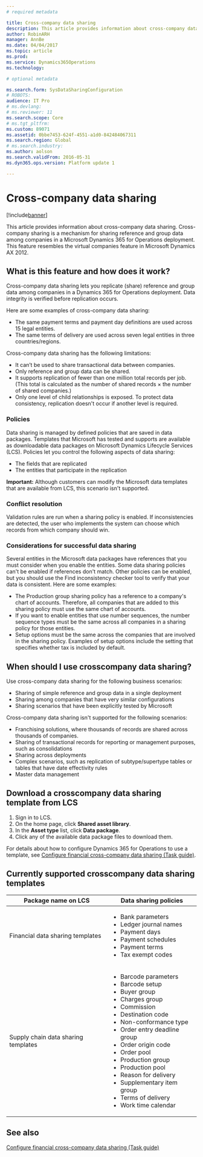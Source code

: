 ```yaml
---
# required metadata

title: Cross-company data sharing
description: This article provides information about cross-company data sharing. Cross-company sharing is a mechanism for sharing reference and group data among companies in a Microsoft Dynamics 365 for Operations deployment. This feature resembles the virtual companies feature in Microsoft Dynamics AX 2012.
author: RobinARH
manager: AnnBe
ms.date: 04/04/2017
ms.topic: article
ms.prod: 
ms.service: Dynamics365Operations
ms.technology: 

# optional metadata

ms.search.form: SysDataSharingConfiguration
# ROBOTS: 
audience: IT Pro
# ms.devlang: 
# ms.reviewer: 11
ms.search.scope: Core
# ms.tgt_pltfrm: 
ms.custom: 89071
ms.assetid: 0bbe7453-624f-4551-a1d0-842484067311
ms.search.region: Global
# ms.search.industry: 
ms.author: aolson
ms.search.validFrom: 2016-05-31
ms.dyn365.ops.version: Platform update 1

---
```


# Cross-company data sharing

[!include[banner](../includes/banner.md)]


This article provides information about cross-company data sharing. Cross-company sharing is a mechanism for sharing reference and group data among companies in a Microsoft Dynamics 365 for Operations deployment. This feature resembles the virtual companies feature in Microsoft Dynamics AX 2012.

What is this feature and how does it work?
------------------------------------------

Cross-company data sharing lets you replicate (share) reference and group data among companies in a Dynamics 365 for Operations deployment. Data integrity is verified before replication occurs. 

Here are some examples of cross-company data sharing:

-   The same payment terms and payment day definitions are used across 15 legal entities.
-   The same terms of delivery are used across seven legal entities in three countries/regions.

Cross-company data sharing has the following limitations:

-   It can’t be used to share transactional data between companies.
-   Only reference and group data can be shared.
-   It supports replication of fewer than one million total records per job. (This total is calculated as the number of shared records × the number of shared companies.)
-   Only one level of child relationships is exposed. To protect data consistency, replication doesn't occur if another level is required.

### Policies

Data sharing is managed by defined policies that are saved in data packages. Templates that Microsoft has tested and supports are available as downloadable data packages on Microsoft Dynamics Lifecycle Services (LCS). Policies let you control the following aspects of data sharing:

-   The fields that are replicated
-   The entities that participate in the replication

**Important:** Although customers can modify the Microsoft data templates that are available from LCS, this scenario isn't supported.

### Conflict resolution

Validation rules are run when a sharing policy is enabled. If inconsistencies are detected, the user who implements the system can choose which records from which company should win.

### Considerations for successful data sharing

Several entities in the Microsoft data packages have references that you must consider when you enable the entities. Some data sharing policies can't be enabled if references don't match. Other policies can be enabled, but you should use the Find inconsistency checker tool to verify that your data is consistent. Here are some examples:

-   The Production group sharing policy has a reference to a company's chart of accounts. Therefore, all companies that are added to this sharing policy must use the same chart of accounts.
-   If you want to enable entities that use number sequences, the number sequence types must be the same across all companies in a sharing policy for those entities.
-   Setup options must be the same across the companies that are involved in the sharing policy. Examples of setup options include the setting that specifies whether tax is included by default.

## When should I use crosscompany data sharing?
Use cross-company data sharing for the following business scenarios:

-   Sharing of simple reference and group data in a single deployment
-   Sharing among companies that have very similar configurations
-   Sharing scenarios that have been explicitly tested by Microsoft

Cross-company data sharing isn't supported for the following scenarios:

-   Franchising solutions, where thousands of records are shared across thousands of companies.
-   Sharing of transactional records for reporting or management purposes, such as consolidations
-   Sharing across deployments
-   Complex scenarios, such as replication of subtype/supertype tables or tables that have date effectivity rules
-   Master data management

## Download a crosscompany data sharing template from LCS
1.  Sign in to LCS.
2.  On the home page, click **Shared asset library**.
3.  In the **Asset type** list, click **Data package**.
4.  Click any of the available data package files to download them.

For details about how to configure Dynamics 365 for Operations to use a template, see [Configure financial cross-company data sharing (Task guide)](http://ax.help.dynamics.com/en/wiki/configure-financial-cross-company-data-sharing/).

## Currently supported crosscompany data sharing templates
<table>
<thead>
<tr class="header">
<th>Package name on LCS</th>
<th>Data sharing policies</th>
</tr>
</thead>
<tbody>
<tr class="odd">
<td>Financial data sharing templates</td>
<td><ul>
<li>Bank parameters</li>
<li>Ledger journal names</li>
<li>Payment days</li>
<li>Payment schedules</li>
<li>Payment terms</li>
<li>Tax exempt codes</li>
</ul></td>
</tr>
<tr class="even">
<td>Supply chain data sharing templates</td>
<td><ul>
<li>Barcode parameters</li>
<li>Barcode setup</li>
<li>Buyer group</li>
<li>Charges group</li>
<li>Commission</li>
<li>Destination code</li>
<li>Non-conformance type</li>
<li>Order entry deadline group</li>
<li>Order origin code</li>
<li>Order pool</li>
<li>Production group</li>
<li>Production pool</li>
<li>Reason for delivery</li>
<li>Supplementary item group</li>
<li>Terms of delivery</li>
<li>Work time calendar</li>
</ul></td>
</tr>
</tbody>
</table>



See also
--------

[Configure financial cross-company data sharing (Task guide)](http://ax.help.dynamics.com/en/wiki/configure-financial-cross-company-data-sharing/)



